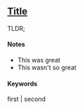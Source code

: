 ## [Title](link)

TLDR;

#### Notes

- This was great 
- This wasn't so great

#### Keywords

first | second